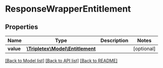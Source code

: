 # ResponseWrapperEntitlement

## Properties
Name | Type | Description | Notes
------------ | ------------- | ------------- | -------------
**value** | [**\Tripletex\Model\Entitlement**](Entitlement.md) |  | [optional] 

[[Back to Model list]](../README.md#documentation-for-models) [[Back to API list]](../README.md#documentation-for-api-endpoints) [[Back to README]](../README.md)


